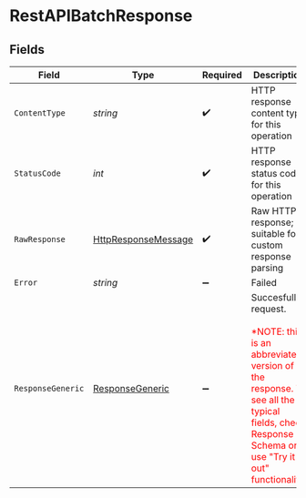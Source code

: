 # RestAPIBatchResponse


## Fields

| Field                                                                                                                                                                                                  | Type                                                                                                                                                                                                   | Required                                                                                                                                                                                               | Description                                                                                                                                                                                            |
| ------------------------------------------------------------------------------------------------------------------------------------------------------------------------------------------------------ | ------------------------------------------------------------------------------------------------------------------------------------------------------------------------------------------------------ | ------------------------------------------------------------------------------------------------------------------------------------------------------------------------------------------------------ | ------------------------------------------------------------------------------------------------------------------------------------------------------------------------------------------------------ |
| `ContentType`                                                                                                                                                                                          | *string*                                                                                                                                                                                               | :heavy_check_mark:                                                                                                                                                                                     | HTTP response content type for this operation                                                                                                                                                          |
| `StatusCode`                                                                                                                                                                                           | *int*                                                                                                                                                                                                  | :heavy_check_mark:                                                                                                                                                                                     | HTTP response status code for this operation                                                                                                                                                           |
| `RawResponse`                                                                                                                                                                                          | [HttpResponseMessage](https://learn.microsoft.com/en-us/dotnet/api/system.net.http.httpresponsemessage?view=net-5.0)                                                                                   | :heavy_check_mark:                                                                                                                                                                                     | Raw HTTP response; suitable for custom response parsing                                                                                                                                                |
| `Error`                                                                                                                                                                                                | *string*                                                                                                                                                                                               | :heavy_minus_sign:                                                                                                                                                                                     | Failed                                                                                                                                                                                                 |
| `ResponseGeneric`                                                                                                                                                                                      | [ResponseGeneric](../../Models/Shared/ResponseGeneric.md)                                                                                                                                              | :heavy_minus_sign:                                                                                                                                                                                     | Succesfull request.<br/><br><span style="color:red">*NOTE: this is an abbreviated version of the response. To see all the typical fields, check Response Schema or use "Try it out" functionality!</span><br/> |